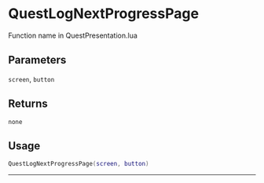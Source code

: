 # QuestLogNextProgressPage
Function name in QuestPresentation.lua
## Parameters
`screen`, `button`
## Returns
`none`
## Usage
```lua
QuestLogNextProgressPage(screen, button)
```
---
